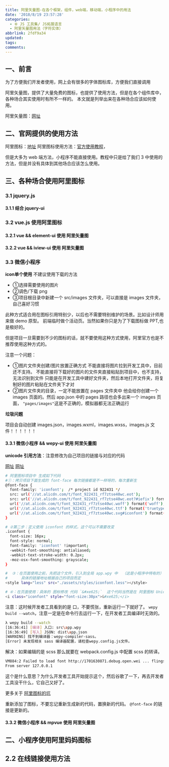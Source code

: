 ```yaml
---
title: 阿里矢量图-在各个框架，组件，web端，移动端，小程序中的用法
date: '2018/8/19 23:57:28'
categories:
  - ⑧ JS 工具集/ JS拓展语言
  - 阿里矢量图用法（字符实体）
abbrlink: 2fdf9a34
updated:
tags:
comments:
---
```


## 一、前言

为了方便我们开发者使用，网上会有很多的字体图标库，方便我们直接调用

阿里矢量图，提供了大量免费的图标，也提供了使用方法，但是在各个组件库中，各种场合其实使用时有所不一样的。
本文就是列举出来在各种场合应该如何使用。

阿里矢量图：[网址](http://www.iconfont.cn)

## 二、官网提供的使用方法

阿里图标：[地址](http://www.iconfont.cn/collections/index?spm=a313x.7781069.1998910419.4&type=1)
阿里图标使用方法：[官方使用教程](http://www.iconfont.cn/help/detail?spm=a313x.7781069.1998910419.d8d11a391&helptype=code)，

但是大多为 web 端方法，小程序不能直接使用。教程中只是给了我们 3 中使用的方法，但是并没有具体到其他场合应该怎么使用。

## 三、各种场合使用阿里图标

### 3.1 jquery.js

#### 3.1.1 结合 jquery-ui

### 3.2 vue.js 使用阿里图标

#### 3.2.1 vue && element-ui 使用 阿里矢量图

#### 3.2.2 vue && iview-ui 使用 阿里矢量图

### 3.3 微信小程序

**icon单个使用** 不建议使用下载的方法

- ①选择需要使用的图片
- ②调色/下载 png
- ③项目根目录中新建一个 src/images 文件夹，可以直接是 images 文件夹，自己喜好习惯

此种方式适合用在图标引用特别少，以后也不需要特别维护的场景。比如设计师用来做 demo 原型。
前端临时做个活动页。当然如果你只是为了下载图标做 PPT,也是极好的。

但是项目一旦需要到不少的图标的话，就不要使用这种方式使用，阿里官方也是不推荐使用这种方式的。

注意一个问题：

- ①图片文件夹创建/图片放置正确方式
    不能直接将图片拉到开发工具中，目前还不支持。
    不能直接将下载好的图片的文件夹直接粘贴到项目中，也不支持，无法识别到文件
    只能是在开发工具中建好文件夹，然后本地打开文件夹，将复制好的图片粘贴在文件夹下才对
- ②图片文件夹的目录，一定不能放置在 pages 文件夹中
    他会给你创建一个 images 页面的。然后 app.json 中的 pages 路径也会多出来一个 images 页面，
    `"pages/images"`这是不正确的，模拟器都无法正确运行

**垃圾问题**

项目会自动创建 images.json，images.wxml，images.wxss，images.js 文件！！！！！！

#### 3.3.1 微信小程序 && wepy-ui 使用 阿里矢量图

**unicode 引用方法**：注意修改为自己项目的链接与对应的代码

[网址](https://blog.csdn.net/Zhooson/article/details/80706791)
[网址](https://www.jianshu.com/p/67bbe4d95a85)

```BASH
# 阿里图标项目中 生成如下代码
#①：拷贝项目下面生成的 font-face 每次链接都是不一样呀的，每次重新生
@font-face {
  font-family: 'iconfont';  /* project id 922431 */
  src: url('//at.alicdn.com/t/font_922431_rf7ztse40wc.eot');
  src: url('//at.alicdn.com/t/font_922431_rf7ztse40wc.eot?#iefix') format('embedded-opentype'),
  url('//at.alicdn.com/t/font_922431_rf7ztse40wc.woff') format('woff'),
  url('//at.alicdn.com/t/font_922431_rf7ztse40wc.ttf') format('truetype'),
  url('//at.alicdn.com/t/font_922431_rf7ztse40wc.svg#iconfont') format('svg');
}

# ②第二步：定义使用 iconfont 的样式，这个可以不需要改变
.iconfont {
  font-size: 16px;
  font-style: normal;
  font-family: 'iconfont' !important;
  -webkit-font-smoothing: antialiased;
  -webkit-text-stroke-width: 0.2px;
  -moz-osx-font-smoothing: grayscale;
}

#  ③：在页面使用之前，先把这个文件，引入到全局 app.wpy 中  （这是小程序中特有的）
#      具体的链接地址根据自己的项目而定
<style lang="less" src="./assets/styles/iconfont.less"></style>

# ④：在页面使用：具体的 图标修改 代码 `&#xe625;`  这个代码当然是在 阿里图标 Unicode 的状态下的。
<i class="iconfont" style="font-size:30px">&#xe625;</i>
```

注意：这时候开发者工具看到的是 口，不要慌张，重新运行一下就好了。 `wepy build --watch`，注意一定是在命令行去运行一下，在开发者工具编译时无效的。

```BASH
λ wepy build --watch
[16:36:41] [编译] 入口: src\app.wpy
[16:36:49] [写入] JSON: dist\app.json
[WARNING] 找不到编译器：wepy-compiler-sass。
[Error] 未发现相关 sass 编译器配置，请检查wepy.config.js文件。
```

解决：如果编辑的是 scss 那么就要在 webpack.config.js 中配置 scss 的转译。

```BASH
VM884:2 Failed to load font http://1701630871.debug.open.wei ... flings-regular.woff : the server responded with a status of 404 (HTTP/1.1 404 Not Found)
From server 127.0.0.1
```

这个是什么意思？为什么开发者工具开始提示这个，然后谷歌了一下，再去开发者工具没干什么，它自己又好了。

更多关于 [阿里图标的坑](http://www.wxapp-union.com/thread-3145-1-1.html)

重新添加了图标，不要忘记重新生成新的代码，置换新的代码。 `@font-face` 的链接是更新的。

#### 3.3.2 微信小程序 && mpvue 使用 阿里矢量图

## 二、小程序使用阿里妈妈图标







## 2.2 在线链接使用方法